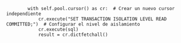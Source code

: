
            
            with self.pool.cursor() as cr:  # Crear un nuevo cursor independiente
                cr.execute("SET TRANSACTION ISOLATION LEVEL READ COMMITTED;")  # Configurar el nivel de aislamiento
                cr.execute(sql)
                result = cr.dictfetchall()
